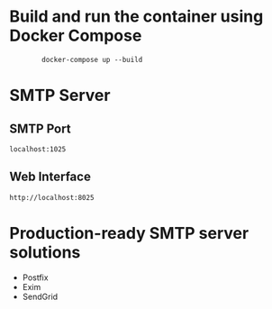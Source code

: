 # Build and run the container using Docker Compose

            docker-compose up --build

# SMTP Server

## SMTP Port 

    localhost:1025

## Web Interface

    http://localhost:8025

# Production-ready SMTP server solutions

- Postfix
- Exim
- SendGrid

